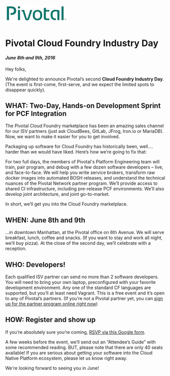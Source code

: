 # ![Pivotal Logo](img/pivotal_logo_sm.png)

# Pivotal Cloud Foundry Industry Day #

#### _June 8th and 9th, 2016_

Hey folks,

We're delighted to announce Pivotal’s second __Cloud Foundry Industry Day__.
(The event is first-come, first-serve, and we expect the limited spots to disappear quickly).

## WHAT: Two-Day, Hands-on Development Sprint for PCF Integration

The Pivotal Cloud Foundry marketplace has been an amazing sales channel for our ISV partners (just ask CloudBees, GitLab, JFrog, Iron.io or MariaDB). Now, we want to make it easier for you to get involved.

Packaging up software for Cloud Foundry has historically been, well…. harder than we would have liked. Here’s how we’re going to fix that:

For two full days, the members of Pivotal's Platform Engineering team will train, pair program, and debug with a few dozen software developers – live, and face-to-face. We will help you write service brokers, transform raw docker images into automated BOSH releases, and understand the technical nuances of the Pivotal Network partner program. We’ll provide access to shared CI infrastructure, including pre-release PCF environments. We’ll also develop joint architecture, and joint go-to-market.

In short, we’ll get you into the Cloud Foundry marketplace.

## WHEN: June 8th and 9th

…in downtown Manhattan, at the Pivotal office on 6th Avenue.
We will serve breakfast, lunch, coffee and snacks.
(If you want to stay and work all night, we’ll buy pizza).
At the close of the second day, we’ll celebrate with a reception.

## WHO: Developers!

Each qualified ISV partner can send no more than 2 software developers.
You will need to bring your own laptop, preconfigured with your favorite development environment.
Any one of the standard CF languages are supported, but you’ll at least need Vagrant.
This is a free event and it’s open to any of Pivotal’s partners.
(If you’re not a Pivotal partner yet, you can [sign up for the partner program online right now](https://partners.pivotal.io/users/new))

## HOW: Register and show up

If you’re absolutely sure you’re coming, [RSVP via this Google form](https://docs.google.com/a/pivotal.io/forms/d/1R9c7YUO0vWMH-U0Y2A9ki157et9sZAeiMa7kbUzCSCE/viewform).

A few weeks before the event, we’ll send out an “Attendee’s Guide” with some recommended reading. BUT, please note that there are only 40 seats available! If you are serious about getting your software into the Cloud Native Platform ecosystem, please let us know right away.

We're looking forward to seeing you in June!
